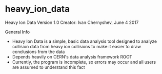 # heavy_ion_data
Heavy Ion Data Version 1.0
Creator: Ivan Chernyshev, June 4 2017

General Info
- Heavy Ion Data is a simple, basic data analysis tool designed to analyze collision data from heavy ion collisions to make it easier to draw conclusions from the data
- Depends heavily on CERN's data analysis framework ROOT
- Currently, the program is incomplete, so errors may occur and all users are assumed to understand this fact 
